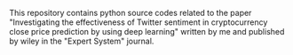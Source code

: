 This repository contains python source codes related to the paper "Investigating the effectiveness of Twitter sentiment in
cryptocurrency close price prediction by using deep learning" written by me and published by wiley in the "Expert System" journal. 
